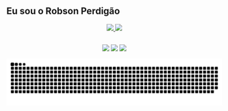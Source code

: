 ## Eu sou o Robson Perdigão

<div align="center">
  <a href="https://github.com/operdigao">
    <img height="180em" src="https://github-readme-stats.vercel.app/api?username=operdigao&show_icons=true&theme=dark&include_all_commits=true&count_private=true&locale=pt-br"/>
  </a>
  <a href="https://github.com/operdigao">
    <img height="180em" src="https://github-readme-stats.vercel.app/api/top-langs/?username=operdigao&layout=compact&langs_count=7&theme=dark&locale=pt-br"/>
  </a>

  ##

<div align="center"> 
  <a href="https://instagram.com/operdigao" target="_blank"><img src="https://img.shields.io/badge/-Instagram-%23E4405F?style=for-the-badge&logo=instagram&logoColor=white" target="_blank"></a>
  <a href="https://www.linkedin.com/in/robsonperdigao" target="_blank"><img src="https://img.shields.io/badge/-LinkedIn-%230077B5?style=for-the-badge&logo=linkedin&logoColor=white" target="_blank"></a> 
  <a href = "mailto:robson.perdigao@outlook.com"><img src="https://img.shields.io/badge/Email-0078D4?style=for-the-badge&logo=microsoft-outlook&logoColor=white" target="_blank"></a>
 
  ![Snake animation](https://github.com/operdigao/operdigao/blob/output/github-contribution-grid-snake.svg)
 
</div>
